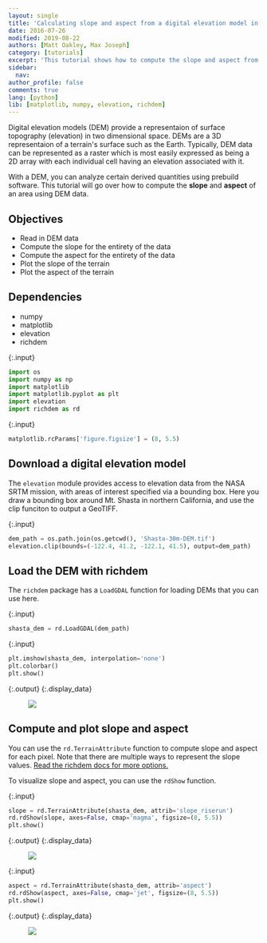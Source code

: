 ```yaml
---
layout: single
title: 'Calculating slope and aspect from a digital elevation model in Python'
date: 2016-07-26
modified: 2019-08-22
authors: [Matt Oakley, Max Joseph]
category: [tutorials]
excerpt: 'This tutorial shows how to compute the slope and aspect from a digital elevation model in Python.'
sidebar:
  nav:
author_profile: false
comments: true
lang: [python]
lib: [matplotlib, numpy, elevation, richdem]
---
```

Digital elevation models (DEM) provide a representaion of surface topography (elevation) in two dimensional space. DEMs are a 3D representaion of a terrain's surface such as the Earth. Typically, DEM data can be represented as a raster which is most easily expressed as being a 2D array with each individual cell having an elevation associated with it. 

With a DEM, you can analyze certain derived quantities using prebuild software. This tutorial will go over how to compute the **slope** and **aspect** of an area using DEM data.

## Objectives

- Read in DEM data
- Compute the slope for the entirety of the data
- Compute the aspect for the entirety of the data
- Plot the slope of the terrain
- Plot the aspect of the terrain

## Dependencies

- numpy
- matplotlib
- elevation
- richdem

{:.input}
```python
import os
import numpy as np
import matplotlib
import matplotlib.pyplot as plt
import elevation
import richdem as rd
```

{:.input}
```python
matplotlib.rcParams['figure.figsize'] = (8, 5.5)
```

## Download a digital elevation model

The `elevation` module provides access to elevation data from the NASA SRTM mission, with areas of interest specified via a bounding box. Here you draw a bounding box around Mt. Shasta in northern California, and use the clip funciton to output a GeoTIFF. 

{:.input}
```python
dem_path = os.path.join(os.getcwd(), 'Shasta-30m-DEM.tif')
elevation.clip(bounds=(-122.4, 41.2, -122.1, 41.5), output=dem_path)
```

## Load the DEM with richdem

The `richdem` package has a `LoadGDAL` function for loading DEMs that you can use here. 

{:.input}
```python
shasta_dem = rd.LoadGDAL(dem_path)
```

{:.input}
```python
plt.imshow(shasta_dem, interpolation='none')
plt.colorbar()
plt.show()
```

{:.output}
{:.display_data}

<figure>

<img src = "{{ site.url }}//images/tutorials/python/get-slope-aspect-from-digital-elevation-model_8_0.png">

</figure>




## Compute and plot slope and aspect

You can use the `rd.TerrainAttribute` function to compute slope and aspect for each pixel. Note that there are multiple ways to represent the slope values. <a href="https://richdem.readthedocs.io/en/latest/python_api.html#richdem.TerrainAttribute" target="_blank">Read the richdem docs for more options.</a>

To visualize slope and aspect, you can use the `rdShow` function. 

{:.input}
```python
slope = rd.TerrainAttribute(shasta_dem, attrib='slope_riserun')
rd.rdShow(slope, axes=False, cmap='magma', figsize=(8, 5.5))
plt.show()
```

{:.output}
{:.display_data}

<figure>

<img src = "{{ site.url }}//images/tutorials/python/get-slope-aspect-from-digital-elevation-model_10_0.png">

</figure>




{:.input}
```python
aspect = rd.TerrainAttribute(shasta_dem, attrib='aspect')
rd.rdShow(aspect, axes=False, cmap='jet', figsize=(8, 5.5))
plt.show()
```

{:.output}
{:.display_data}

<figure>

<img src = "{{ site.url }}//images/tutorials/python/get-slope-aspect-from-digital-elevation-model_11_0.png">

</figure>




